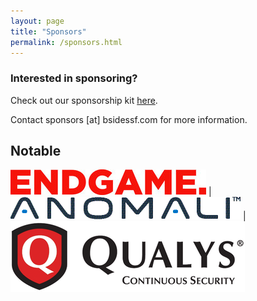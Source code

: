 ```yaml
---
layout: page
title: "Sponsors"
permalink: /sponsors.html
--- 
```


### Interested in sponsoring?

Check out our sponsorship kit [here](https://drive.google.com/file/d/0ByXZtaPFWlMiSGF5c2xKZzEyNms/view?usp=sharing).

Contact sponsors [at] bsidessf.com for more information.   
   

## Notable   


![alt text](images/sponsors_2017/Endgame_Logo_Half2.jpg "EndGame Logo") | ![alt text](images/sponsors_2017/Anomali_Logo.jpg "Anomali Logo") | ![alt text](images/sponsors_2017/qualys_75.png "Qualys Logo")

